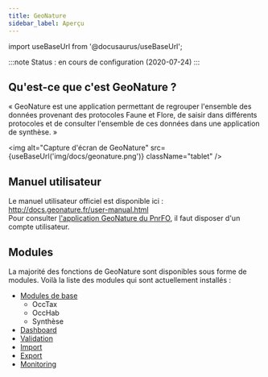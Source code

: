 ```yaml
---
title: GeoNature
sidebar_label: Aperçu
---
```

import useBaseUrl from '@docusaurus/useBaseUrl';

:::note
Status : en cours de configuration (2020-07-24)
:::

## Qu'est-ce que c'est GeoNature ?

« GeoNature est une application permettant de regrouper l'ensemble des données provenant des protocoles Faune et Flore, de saisir dans différents protocoles et de consulter l'ensemble de ces données dans une application de synthèse. »

<img alt="Capture d'écran de GeoNature" src={useBaseUrl('img/docs/geonature.png')} className="tablet" />

## Manuel utilisateur

Le manuel utilisateur officiel est disponible ici : <http://docs.geonature.fr/user-manual.html>  
Pour consulter [l'application GeoNature du PnrFO](https://biodiversite.pnr-foret-orient.fr/geonature/), il faut disposer d'un compte utilisateur.

## Modules

La majorité des fonctions de GeoNature sont disponibles sous forme de modules. Voilà la liste des modules qui sont actuellement installés :

* [Modules de base](geonatureModulesBase.md)
  * OccTax
  * OccHab
  * Synthèse
* [Dashboard](geonatureModuleDashboard.md)
* [Validation](geonatureModuleValidation.md)
* [Import](geonatureModuleImport.md)
* [Export](geonatureModuleExport.md)
* [Monitoring](geonatureModuleMonitoring.md)
